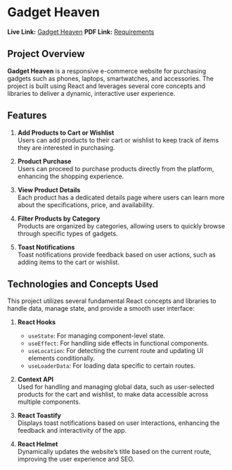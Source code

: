 # Gadget Heaven

**Live Link:** [Gadget Heaven](https://gadget-heaven-gadget-shop.netlify.app/)
**PDF Link:** [Requirements](https://drive.google.com/file/d/1ZoUkAmxE_R8CeZ3LOX9D03ZS8qzRWPrf/view?usp=sharing)

## Project Overview
**Gadget Heaven** is a responsive e-commerce website for purchasing gadgets such as phones, laptops, smartwatches, and accessories. The project is built using React and leverages several core concepts and libraries to deliver a dynamic, interactive user experience.

## Features
1. **Add Products to Cart or Wishlist**  
   Users can add products to their cart or wishlist to keep track of items they are interested in purchasing.

2. **Product Purchase**  
   Users can proceed to purchase products directly from the platform, enhancing the shopping experience.

3. **View Product Details**  
   Each product has a dedicated details page where users can learn more about the specifications, price, and availability.

4. **Filter Products by Category**  
   Products are organized by categories, allowing users to quickly browse through specific types of gadgets.

5. **Toast Notifications**  
   Toast notifications provide feedback based on user actions, such as adding items to the cart or wishlist.

## Technologies and Concepts Used
This project utilizes several fundamental React concepts and libraries to handle data, manage state, and provide a smooth user interface:

1. **React Hooks**
   - `useState`: For managing component-level state.
   - `useEffect`: For handling side effects in functional components.
   - `useLocation`: For detecting the current route and updating UI elements conditionally.
   - `useLoaderData`: For loading data specific to certain routes.

2. **Context API**  
   Used for handling and managing global data, such as user-selected products for the cart and wishlist, to make data accessible across multiple components.

3. **React Toastify**  
   Displays toast notifications based on user interactions, enhancing the feedback and interactivity of the app.

4. **React Helmet**  
   Dynamically updates the website’s title based on the current route, improving the user experience and SEO.

